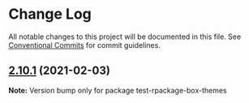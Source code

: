 # Change Log

All notable changes to this project will be documented in this file.
See [Conventional Commits](https://conventionalcommits.org) for commit guidelines.

## [2.10.1](https://github.com/reme3d2y/test-rpackage-box/compare/test-rpackage-box-themes@2.10.9...test-rpackage-box-themes@2.10.1) (2021-02-03)

**Note:** Version bump only for package test-rpackage-box-themes

